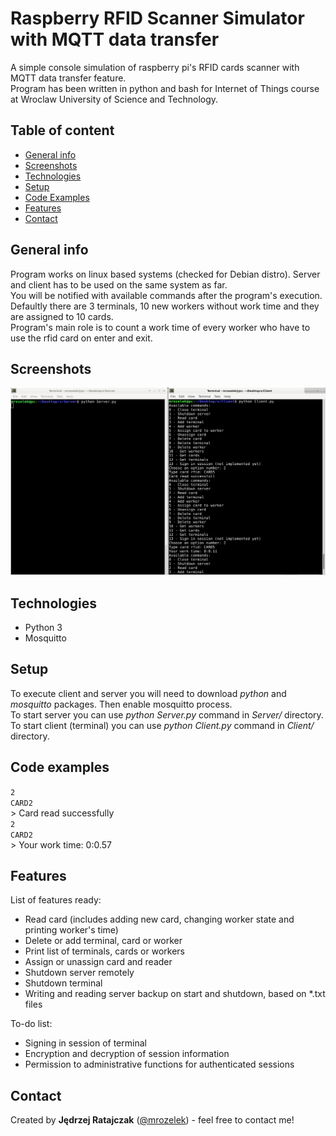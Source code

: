 # Raspberry RFID Scanner Simulator with MQTT data transfer
A simple console simulation of raspberry pi's RFID cards scanner with MQTT data transfer feature.  
Program has been written in python and bash for Internet of Things course at Wroclaw University of Science and Technology.

## Table of content
* [General info](#general-info)
* [Screenshots](#screenshots)
* [Technologies](#technologies)
* [Setup](#setup)
* [Code Examples](#code-examples)
* [Features](#features)
* [Contact](#contact)

## General info
Program works on linux based systems (checked for Debian distro). Server and client has to be used on the same system as far.  
You will be notified with available commands after the program's execution. Defaultly there are 3 terminals,
10 new workers without work time and they are assigned to 10 cards.  
Program's main role is to count a work time of every worker who have to use the rfid card on enter and exit.

## Screenshots
![Example screenshot](./img/example.png)

## Technologies
* Python 3
* Mosquitto

## Setup
To execute client and server you will need to download *python* and *mosquitto* packages. Then enable mosquitto process.  
To start server you can use *python Server.py* command in *Server/* directory.  
To start client (terminal) you can use *python Client.py* command in *Client/* directory.

## Code examples
`2`  
`CARD2`  
\> Card read successfully  
`2`  
`CARD2`  
\> Your work time: 0:0.57

## Features
List of features ready:
* Read card (includes adding new card, changing worker state and printing worker's time)
* Delete or add terminal, card or worker
* Print list of terminals, cards or workers
* Assign or unassign card and reader
* Shutdown server remotely
* Shutdown terminal
* Writing and reading server backup on start and shutdown, based on *.txt files

To-do list:
* Signing in session of terminal
* Encryption and decryption of session information
* Permission to administrative functions for authenticated sessions

## Contact
Created by **Jędrzej Ratajczak** ([@mrozelek](https://github.com/Mrozelek)) - feel free to contact me!
